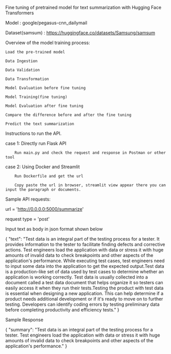 Fine tuning of pretrained model for text summarization with Hugging Face Transformers

Model : google/pegasus-cnn_dailymail

Dataset(samsum) : https://huggingface.co/datasets/Samsung/samsum


Overview of the model training process:

    Load the pre-trained model
    
    Data Ingestion
    
    Data Validation
    
    Data Transformation
    
    Model Evaluation before fine tuning
    
    Model Training(fine tuning)
    
    Model Evaluation after fine tuning
    
    Compare the difference before and after the fine tuning
    
    Predict the text summarization
    


Instructions to run the API.

case 1: Directly run  Flask API

        Run main.py and check the request and response in Postman or other tool
        
case 2: Using Docker and Streamlit

        Run Dockerfile and get the url
        
        Copy paste the url in browser, streamlit view appear there you can input the paragraph or documents.



Sample API requests:

url = 'http://0.0.0.0:5000/summarize'

request type = 'post'

Input text as body in json format shown below

{
  "text": "Test data is an integral part of the testing process for a tester. It provides information to the tester to facilitate finding defects and corrective actions. Test engineers load the application with data or stress it with huge amounts of invalid data to check breakpoints and other aspects of the application's performance. While executing test cases, test engineers need to input some data into the application to get the expected output.Test data is a production-like set of data used by test cases to determine whether an application is working correctly. Test data is usually collected into a document called a test data document that helps organize it so testers can easily access it when they run their tests.Testing the product with test data is essential when designing a new application. This can help determine if a product needs additional development or if it's ready to move on to further testing. Developers can identify coding errors by testing preliminary data before completing productivity and efficiency tests."
}

Sample Response

{
"summary": "Test data is an integral part of the testing process for a tester. Test engineers load the application with data or stress it with huge amounts of invalid data to check breakpoints and other aspects of the application's performance."
}

